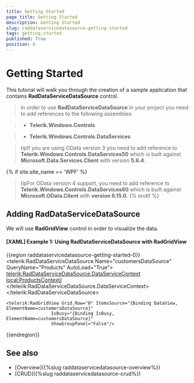 ```yaml
---
title: Getting Started
page_title: Getting Started
description: Getting Started
slug: raddataservicedatasource-getting-started
tags: getting,started
published: True
position: 0
---
```


# Getting Started

This tutorial will walk you through the creation of a sample application that contains __RadDataServiceDataSource__  control. 

> In order to use __RadDataServiceDataSource__ in your project you need to add references to the following assemblies

>- __Telerik.Windows.Controls__

>- __Telerik.Windows.Controls.DataServices__


>tipIf you are using OData version 3 you need to add reference to  __Telerik.Windows.Controls.DataServices50__ which is built against __Microsoft.Data.Services.Client__ with version __5.6.4__.

{% if site.site_name == 'WPF' %}
>tipFor OData version 4 support, you need to add reference to __Telerik.Windows.Controls.DataServices60__ which is built against __Microsoft.OData.Client__ with __version 6.15.0__.
{% endif %}

## Adding RadDataServiceDataSource 

We will use __RadGridView__ control in order to visualize the data.

#### __[XAML] Example 1: Using RadDataServiceDataSource with RadGridView__
{{region raddataservicedatasource-getting-started-0}}
	<telerik:RadDataServiceDataSource Name="customersDataSource" QueryName="Products" AutoLoad="True">
		<telerik:RadDataServiceDataSource.DataServiceContext>
			<local:ProductsContext/>
		</telerik:RadDataServiceDataSource.DataServiceContext>
	</telerik:RadDataServiceDataSource>

	<telerik:RadGridView Grid.Row="0" ItemsSource="{Binding DataView, ElementName=customersDataSource}"
                     IsBusy="{Binding IsBusy, ElementName=customersDataSource}" 
                     ShowGroupPanel="False"/>
{{endregion}}

## See also
- [Overview]({%slug raddataservicedatasource-overview%})
- [CRUD]({%slug raddataservicedatasource-crud%})